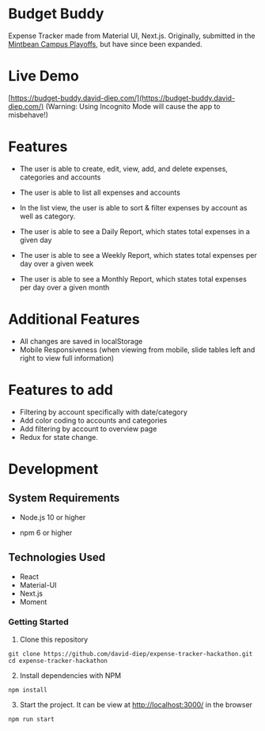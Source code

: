 # Budget Buddy
 Expense Tracker made from Material UI, Next.js. Originally, submitted in the [Mintbean Campus Playoffs](https://sites.google.com/mintbean.io/2020-09-25-mintbean-campus-pla/home), but have since been expanded.

Live Demo
======
[https://budget-buddy.david-diep.com/](https://budget-buddy.david-diep.com/) (Warning: Using Incognito Mode will cause the app to misbehave!)

Features 
===

- The user is able to create, edit, view, add, and delete expenses, categories and accounts

- The user is able to list all expenses and accounts

- In the list view, the user is able to sort & filter expenses by account as well as category.

- The user is able to see a Daily Report, which states total expenses in a given day

- The user is able to see a Weekly Report, which states total expenses per day over a given week

- The user is able to see a Monthly Report, which states total expenses per day over a given month


Additional Features
===
- All changes are saved in localStorage
- Mobile Responsiveness (when viewing from mobile, slide tables left and right to view full information)

Features to add
===
- Filtering by account specifically with date/category
- Add color coding to accounts and categories
- Add filtering by account to overview page
- Redux for state change.

Development
======

System Requirements
------

- Node.js 10 or higher

- npm 6 or higher

Technologies Used
------
- React
- Material-UI
- Next.js
- Moment

### Getting Started


1. Clone this repository

```shell
git clone https://github.com/david-diep/expense-tracker-hackathon.git
cd expense-tracker-hackathon
```
2. Install dependencies with NPM

```shell
npm install
```

3. Start the project.  It can be view at [http://localhost:3000/](http://localhost:3000/) in the browser

```shell
npm run start
```

